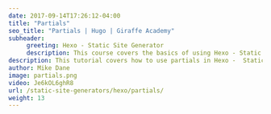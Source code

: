 ```yaml
---
date: 2017-09-14T17:26:12-04:00
title: "Partials"
seo_title: "Partials | Hugo | Giraffe Academy"
subheader:
     greeting: Hexo - Static Site Generator
     description: This course covers the basics of using Hexo - Static Site Generator. Work your way through the articles and we'll teach you everything you need to know to create a professional and scalable website or blog!
description: This tutorial covers how to use partials in Hexo -  Static Site Generator.
author: Mike Dane
image: partials.png
video: Je6kOL6ghR8
url: /static-site-generators/hexo/partials/
weight: 13
---
```

